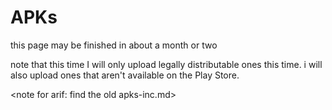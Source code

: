 # APKs
this page may be finished in about a month or two

note that this time I will only upload legally distributable ones this time.
i will also upload ones that aren't available on the Play Store. 

&lt;note for arif: find the old apks-inc.md&gt;